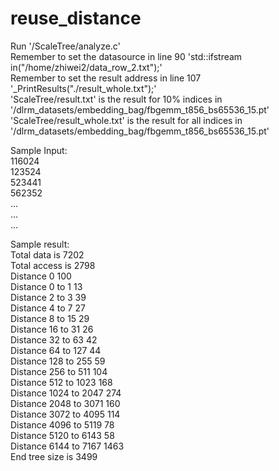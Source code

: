 # reuse_distance

Run '/ScaleTree/analyze.c'  
Remember to set the datasource in line 90 'std::ifstream in("/home/zhiwei2/data_row_2.txt");'   
Remember to set the result address in line 107 '_PrintResults("./result_whole.txt");'  
'ScaleTree/result.txt' is the result for 10% indices in '/dlrm_datasets/embedding_bag/fbgemm_t856_bs65536_15.pt'  
'ScaleTree/result_whole.txt' is the result for all indices in '/dlrm_datasets/embedding_bag/fbgemm_t856_bs65536_15.pt'     


Sample Input:   
 116024  
 123524  
 523441  
 562352    
 ...  
 ...  
 ...  

Sample result:  
  Total data is 7202  
  Total access is 2798  
  Distance 0     100  
  Distance 0 to 1        13  
  Distance 2 to 3        39  
  Distance 4 to 7        27  
  Distance 8 to 15       29  
  Distance 16 to 31      26  
  Distance 32 to 63      42  
  Distance 64 to 127     44  
  Distance 128 to 255    59  
  Distance 256 to 511    104  
  Distance 512 to 1023   168  
  Distance 1024 to 2047  274  
  Distance 2048 to 3071  160  
  Distance 3072 to 4095  114  
  Distance 4096 to 5119  78  
  Distance 5120 to 6143  58  
  Distance 6144 to 7167  1463  
  End tree size is 3499  
